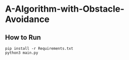# A-Algorithm-with-Obstacle-Avoidance
## How to Run
`pip install -r Requirements.txt`<br />
`python3 main.py`

